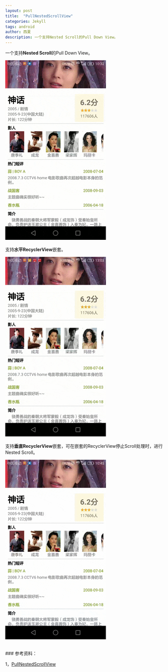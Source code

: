 ```yaml
---
layout: post
title:  "PullNestedScrollView"
categories: Jekyll
tags: android
author: 西夏
description: 一个支持Nested Scroll的Pull Down View。
---
```


一个支持**Nested Scroll**的Pull Down View。

![Preview][default]
<br/>
<br/>
支持**水平RecyclerView**嵌套。

![Horizontal][horizontal]
<br/>
<br/>
支持**垂直RecyclerView**嵌套，可在嵌套的RecyclerView停止Scroll处理时，进行Nested Scroll。

![vertical][vertical]


<!-- 后面是文章参考资料 -->
<br/>
### 参考资料：

1，[PullNestedScrollView][github-homepage]

<!-- 文章插图和超链接 -->
[github-homepage]: https://github.com/zxixia/PullNestedScrollView
[default]: https://github.com/zxixia/PullNestedScrollView/blob/master/_assets/default.gif?raw=true
[horizontal]: https://raw.githubusercontent.com/zxixia/PullNestedScrollView/master/_assets/horizontal.gif
[vertical]: https://github.com/zxixia/PullNestedScrollView/blob/master/_assets/vertical.gif?raw=true